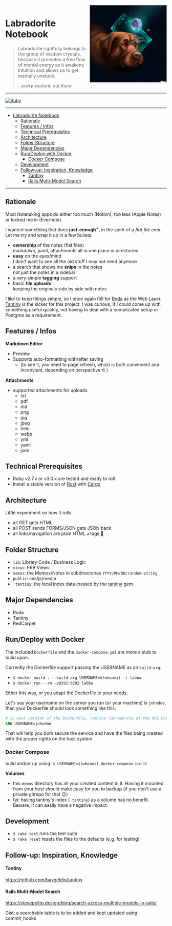 <img align="right" src="https://github.com/simonneutert/labradorite-notebook/blob/main/public/labradorite.jpg?raw=true" alt="Labradorite dreamed by openai's Dall-E2: A brown labrador shooting a lazer from a blue crystal on its forehead, digital art">

# Labradorite Notebook

> Labradorite rightfully belongs to the group of wisdom crystals, because it promotes a free flow of mental energy as it awakens intuition and allows us to get mentally unstuck.
>
> *\- every esoteric out there*

---

[![Ruby](https://github.com/simonneutert/labradorite-notebook/actions/workflows/ruby.yml/badge.svg?branch=main)](https://github.com/simonneutert/labradorite-notebook/actions/workflows/ruby.yml)

---

- [Labradorite Notebook](#labradorite-notebook)
  - [Rationale](#rationale)
  - [Features / Infos](#features--infos)
  - [Technical Prerequisites](#technical-prerequisites)
  - [Architecture](#architecture)
  - [Folder Structure](#folder-structure)
  - [Major Dependencies](#major-dependencies)
  - [Run/Deploy with Docker](#rundeploy-with-docker)
    - [Docker Compose](#docker-compose)
  - [Development](#development)
  - [Follow-up: Inspiration, Knowledge](#follow-up-inspiration-knowledge)
      - [Tantiny](#tantiny)
      - [Rails Multi-Model Search](#rails-multi-model-search)

---

## Rationale

Most Notetaking apps do either too much (Notion), too less (Apple Notes) or locked me in (Evernote).

I wanted something that does **just-enough**™, in the spirit of a *flat file cms*. Let me try and wrap it up in a few bullets:

* **ownership** of the notes (flat files)  
  markdown, yaml, attachments all in one place in directories
* **easy** on the eyes/mind  
  I don't want to see all the old stuff I may not need anymore
* a search that shows me **snips** in the notes  
  not just the notes in a sidebar
* a very simple **tagging** support
* basic **file uploads**  
  keeping the originals side by side with notes

I like to keep things simple, so I once again fell for [Roda](https://roda.jeremyevans.net) as the Web Layer. [Tantiny](https://github.com/baygeldin/tantiny) is the kicker for this project. I was curious, if I could come up with something useful quickly, not having to deal with a complicated setup or Postgres as a requirement.

## Features / Infos

**Markdown Editor**

- Preview
- Supports auto-formatting with/after saving  
  - (to see it, you need to page refresh, which is both convenient and inconvient, depending on perspective 🤓 )

**Attachments**

- supported attachments for uploads
  - txt
  - pdf
  - md
  - png
  - jpg
  - jpeg
  - heic
  - webp
  - yml
  - yaml
  - json

## Technical Prerequisites

* Ruby v2.7.x or v3.0.x are tested and ready to roll
* Install a stable version of [Rust](https://www.rust-lang.org/) with [Cargo](https://github.com/rust-lang/cargo)

## Architecture

Little experiment on how it rolls:

* all GET gets HTML
* all POST sends FORMS/JSON gets JSON back
* all links/navigation are plain HTML `a` tags 🤯

## Folder Structure

* `lib`: Library Code / Business Logic
* `views`: ERB Views
* `memos`: the Memos/Notes in subdirectories `YYYY/MM/DD/random-string`
* `public`: css/js/media
* `.tantiny`: the local index data created by the [tantiny](https://github.com/baygeldin/tantiny) gem

## Major Dependencies

* Roda
* Tantiny
* RedCarpet

## Run/Deploy with Docker

The included `Dockerfile` and the `docker-compose.yml` are more a stub to build upon.

Currently the Dockerfile support passing the USERNAME as an `build-arg`.

- `$ docker build . --build-arg USERNAME=$(whoami) -t labba`
- `$ docker run --rm -p9292:9292 labba`

Either this way, or you adapt the Dockerfile to your needs.

Let's say your username on the server you run (or your machine) is `johndoe`, then your Dockerfile should look something like this:

```Dockerfile
# in your version of the Dockerfile, replace labradorite at the ARG USERNAME
ARG USERNAME=johndoe
```

That will help you both secure the service and have the files being created with the proper rights on the host system.

### Docker Compose

build and/or up using: `$ USERNAME=$(whoami) docker-compose build`

**Volumes**

- this `memos` directory has all your created content in it. Having it mounted from your host should make easy for you to backup (if you don't use a private gitrepo for that 😉)
- fyi: having tantiny's index (`.tantiny`) as a volume has no benefit. Beware, it can easily have a negative impact.

## Development

- `$ rake test` runs the test suite
- `$ rake reset` resets the files to the defaults (e.g. for testing)

## Follow-up: Inspiration, Knowledge

#### Tantiny

https://github.com/baygeldin/tantiny

#### Rails Multi-Model Search

https://stevepolito.design/blog/search-across-multiple-models-in-rails/

Gist: a searchable table is to be added and kept updated using commit_hooks
